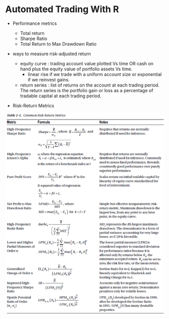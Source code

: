 # Automated Trading With R

- Performance metrics
  - Total return
  - Sharpe Ratio
  - Total Return to Max Drawdown Ratio

- ways to measure risk-adjusted return
  - equity curve : trading account value plotted Vs time OR cash on hand plus the equity value of portfolio assets Vs time.
    - linear rise if we trade with a uniform account size or exponential if we reinvest gains.
  - return series : list of returns on the account at each trading period.
    The return series is the portfolio gain or loss as a percentage of tradable capital at each trading period.

- Risk-Return Metrics

![Risk-Return Metrics](./slides/risk_return_metrics.png)